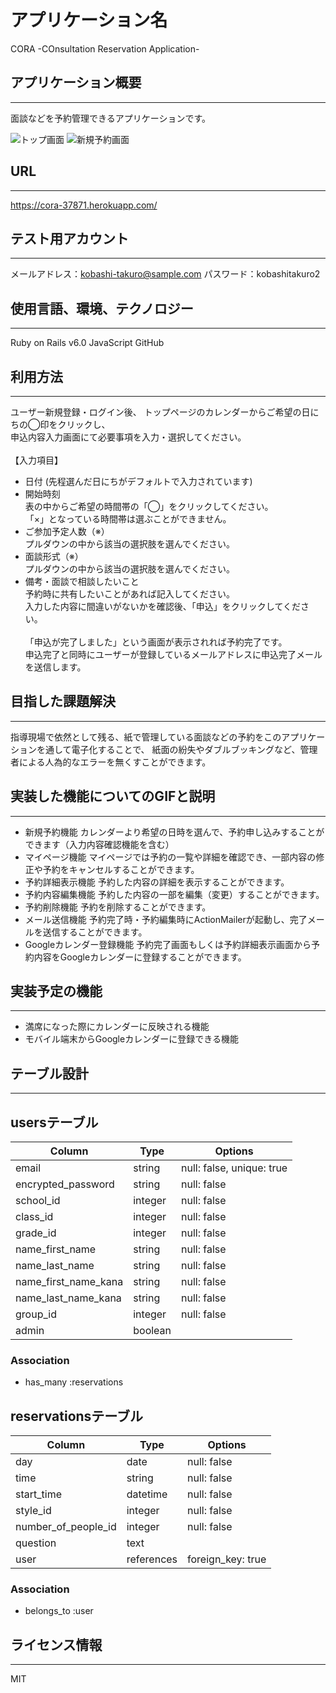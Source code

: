 # アプリケーション名
CORA -COnsultation Reservation Application-

## アプリケーション概要
---
面談などを予約管理できるアプリケーションです。

![トップ画面](https://gyazo.com/2414e967874e71db832c07872becd541)
![新規予約画面](https://gyazo.com/c5694e57a9ee57c3ade3203ce2ae9db1)

## URL
---
https://cora-37871.herokuapp.com/

## テスト用アカウント
---
メールアドレス：kobashi-takuro@sample.com
  パスワード：kobashitakuro2
  
## 使用言語、環境、テクノロジー
---
Ruby on Rails v6.0
JavaScript
GitHub
  
## 利用方法
---
 ユーザー新規登録・ログイン後、  トップページのカレンダーからご希望の日にちの◯印をクリックし、<br>申込内容入力画面にて必要事項を入力・選択してください。
<br><br>
【入力項目】
- 日付 (先程選んだ日にちがデフォルトで入力されています)
- 開始時刻<br>
    表の中からご希望の時間帯の「◯」をクリックしてください。
    <br>「×」となっている時間帯は選ぶことができません。
- ご参加予定人数（※）
    <br>プルダウンの中から該当の選択肢を選んでください。
- 面談形式（※）
    <br>プルダウンの中から該当の選択肢を選んでください。
- 備考・面談で相談したいこと
    <br>予約時に共有したいことがあれば記入してください。
  <br>
  入力した内容に間違いがないかを確認後、「申込」をクリックしてください。
  <br>
  <br>「申込が完了しました」という画面が表示されれば予約完了です。
  <br>申込完了と同時にユーザーが登録しているメールアドレスに申込完了メールを送信します。


## 目指した課題解決
---
  指導現場で依然として残る、紙で管理している面談などの予約をこのアプリケーションを通して電子化することで、  紙面の紛失やダブルブッキングなど、管理者による人為的なエラーを無くすことができます。

## 実装した機能についてのGIFと説明
---
- 新規予約機能
カレンダーより希望の日時を選んで、予約申し込みすることができます（入力内容確認機能を含む）
- マイページ機能
マイページでは予約の一覧や詳細を確認でき、一部内容の修正や予約をキャンセルすることができます。
- 予約詳細表示機能
予約した内容の詳細を表示することができます。
- 予約内容編集機能
予約した内容の一部を編集（変更）することができます。
- 予約削除機能
予約を削除することができます。
- メール送信機能
予約完了時・予約編集時にActionMailerが起動し、完了メールを送信することができます。
- Googleカレンダー登録機能
予約完了画面もしくは予約詳細表示画面から予約内容をGoogleカレンダーに登録することができます。

## 実装予定の機能
---
- 満席になった際にカレンダーに反映される機能
- モバイル端末からGoogleカレンダーに登録できる機能

## テーブル設計
---
## usersテーブル

| Column                | Type       | Options                        |
| --------------------- | ---------- | ------------------------------ |
| email                 | string     | null: false, unique: true      | 
| encrypted_password    | string     | null: false                    |
| school_id             | integer    | null: false                    |
| class_id              | integer    | null: false                    |
| grade_id              | integer    | null: false                    |
| name_first_name       | string     | null: false                    |
| name_last_name        | string     | null: false                    |
| name_first_name_kana  | string     | null: false                    |
| name_last_name_kana   | string     | null: false                    |
| group_id              | integer    | null: false                    |
| admin                 | boolean    |                                |


### Association
- has_many :reservations

## reservationsテーブル

| Column                 | Type       | Options                        |
| ---------------------- | ---------- | ------------------------------ |
| day                    | date       | null: false                    | 
| time                   | string     | null: false                    |
| start_time             | datetime   | null: false                    |
| style_id               | integer    | null: false                    |
| number_of_people_id    | integer    | null: false                    |
| question               | text       |                                |
| user                   | references | foreign_key: true              |

### Association
- belongs_to :user

## ライセンス情報
---
MIT